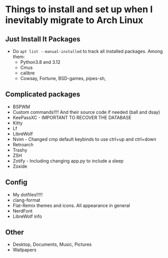 # Things to install and set up when I inevitably migrate to Arch Linux

## Just Install It Packages
- Do `apt list --manual-installed` to track all installed packages. Among them:
    - Python3.8 and 3.12
    - Cmus 
    - calibre
    - Cowsay, Fortune, BSD-games, pipes-sh, 

## Complicated packages
- BSPWM
- Custom commands!!!! And their source code if needed (ball and dsay)
- KeePassXC - IMPORTANT TO RECOVER THE DATABASE
- Kitty
- Lf
- LibreWolf
- Nvim - Changed cmp default keybinds to use ctrl+up and ctrl+down
- Retroarch
- Trashy
- ZSH
- Zotify - Including changing app.py to include a sleep
- Zoxide

## Config
- My dotfiles!!!!!
- clang-format
- Flat-Remix themes and icons. All appearance in general
- NerdFont
- LibreWolf info

## Other
- Desktop, Documents, Music, Pictures
- Wallpapers

